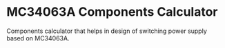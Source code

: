 # MC34063A Components Calculator
Components calculator that helps in design of switching power supply based on MC34063A.
